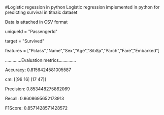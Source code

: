 #Logistic regession in python
Logistic regression implemented in python for predicting survival in titnaic dataset

Data is attached in CSV format

uniqueId = "PassengerId"

target = "Survived"

features = ["Pclass","Name","Sex","Age","SibSp","Parch","Fare","Embarked"]

.............Evaluation metrics..............


Accuracy:  0.8156424581005587

cm:  [[99 16]
      [17 47]]

Precision:  0.853448275862069

Recall:  0.8608695652173913

F1Score:  0.8571428571428572


